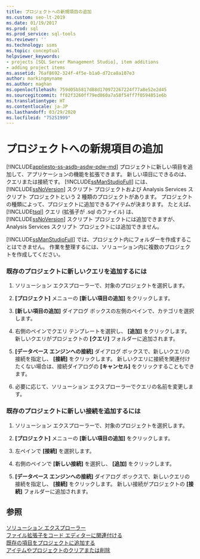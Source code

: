 ```yaml
---
title: プロジェクトへの新規項目の追加
ms.custom: seo-lt-2019
ms.date: 01/19/2017
ms.prod: sql
ms.prod_service: sql-tools
ms.reviewer: ''
ms.technology: ssms
ms.topic: conceptual
helpviewer_keywords:
- projects [SQL Server Management Studio], item additions
- adding project items
ms.assetid: 76af8692-324f-4f5e-b1a0-d72ca8a107e3
author: markingmyname
ms.author: maghan
ms.openlocfilehash: 759d05b5817d88d170972267224f77a8e52e2d45
ms.sourcegitcommit: ff82f3260ff79ed860a7a58f54ff7f0594851e6b
ms.translationtype: HT
ms.contentlocale: ja-JP
ms.lasthandoff: 03/29/2020
ms.locfileid: "75251999"
---
```

# <a name="add-new-items-to-a-project"></a>プロジェクトへの新規項目の追加
[!INCLUDE[appliesto-ss-asdb-asdw-pdw-md](../../includes/appliesto-ss-asdb-asdw-pdw-md.md)]
プロジェクトに新しい項目を追加して、アプリケーションの機能を拡張できます。 新しい項目にできるのは、クエリまたは接続です。 [!INCLUDE[ssManStudioFull](../../includes/ssmanstudiofull-md.md)] には、 [!INCLUDE[ssNoVersion](../../includes/ssnoversion-md.md)] スクリプト プロジェクトおよび Analysis Services スクリプト プロジェクトという 2 種類のプロジェクトがあります。 プロジェクトの種類によって、プロジェクトに追加できるアイテムが決まります。 たとえば、 [!INCLUDE[tsql](../../includes/tsql-md.md)] クエリ (拡張子が .sql のファイル) は、 [!INCLUDE[ssNoVersion](../../includes/ssnoversion-md.md)] スクリプト プロジェクトには追加できますが、Analysis Services スクリプト プロジェクトには追加できません。  
  
[!INCLUDE[ssManStudioFull](../../includes/ssmanstudiofull-md.md)] では、プロジェクト内にフォルダーを作成することはできません。 作業を整理するには、ソリューション内に複数のプロジェクトを作成してください。  
  
### <a name="to-add-a-new-query-to-an-existing-project"></a>既存のプロジェクトに新しいクエリを追加するには  
  
1.  ソリューション エクスプローラーで、対象のプロジェクトを選択します。  
  
2.  **[プロジェクト]** メニューの **[新しい項目の追加]** をクリックします。  
  
3.  **[新しい項目の追加]** ダイアログ ボックスの左側のペインで、カテゴリを選択します。  
  
4.  右側のペインでクエリ テンプレートを選択し、 **[追加]** をクリックします。 新しいクエリがプロジェクトの **[クエリ]** フォルダーに追加されます。  
  
5.  **[データベース エンジンへの接続]** ダイアログ ボックスで、新しいクエリの接続を指定し、 **[接続]** をクリックします。 新しいクエリに接続を関連付けたくない場合は、接続ダイアログの **[キャンセル]** をクリックすることもできます。  
  
6.  必要に応じて、ソリューション エクスプローラーでクエリの名前を変更します。  
  
### <a name="to-add-a-new-connection-to-an-existing-project"></a>既存のプロジェクトに新しい接続を追加するには  
  
1.  ソリューション エクスプローラーで、対象のプロジェクトを選択します。  
  
2.  **[プロジェクト]** メニューの **[新しい項目の追加]** をクリックします。  
  
3.  左ペインで **[接続]** を選択します。  
  
4.  右側のペインで **[新しい接続]** を選択し、 **[追加]** をクリックします。  
  
5.  **[データベース エンジンへの接続]** ダイアログ ボックスで、新しいクエリの接続を指定し、 **[接続]** をクリックします。 新しい接続がプロジェクトの **[接続]** フォルダーに追加されます。  
  
## <a name="see-also"></a>参照  
[ソリューション エクスプローラー](../../ssms/solution/solution-explorer.md)  
[ファイル拡張子をコード エディターに関連付ける](../../relational-databases/scripting/associate-file-extensions-to-a-code-editor.md)  
[既存の項目をプロジェクトに追加する](../../ssms/solution/add-existing-items-to-a-project.md)  
[アイテムやプロジェクトのクリアまたは削除](../../ssms/solution/remove-or-delete-an-item-or-project.md)  
  
